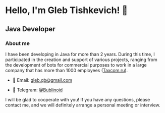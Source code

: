 # Hello, I'm Gleb Tishkevich! 👋

## Java Developer

### About me

I have been developing in Java for more than 2 years. During this time, I participated in the creation and support of various projects, ranging from the development of bots for commercial purposes to work in a large company that has more than 1000 employees ([Taxcom.ru](https://taxcom.ru/)).

- 📧 Email: [gleb.qb@gmail.com](mailto:gleb.qb@gmail.com)

- 📱 Telegram: [@Bublinoid](https://t.me/Bublinoid)

I will be glad to cooperate with you! If you have any questions, please contact me, and we will definitely arrange a personal meeting or interview.
